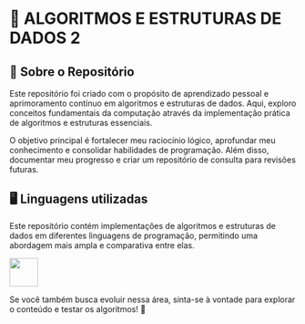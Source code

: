 # 🚀 **ALGORITMOS E ESTRUTURAS DE DADOS 2**

## **📌 Sobre o Repositório**

Este repositório foi criado com o propósito de aprendizado pessoal e aprimoramento contínuo em algoritmos e estruturas de dados. Aqui, exploro conceitos fundamentais da computação através da implementação prática de algoritmos e estruturas essenciais.

O objetivo principal é fortalecer meu raciocínio lógico, aprofundar meu conhecimento e consolidar habilidades de programação. Além disso, documentar meu progresso e criar um repositório de consulta para revisões futuras.

## **🖥️ Linguagens utilizadas**  


Este repositório contém implementações de algoritmos e estruturas de dados em diferentes linguagens de programação, permitindo uma abordagem mais ampla e comparativa entre elas.

<img src="https://cdn.jsdelivr.net/gh/devicons/devicon@latest/icons/java/java-original-wordmark.svg" width="50" height="50" />

          

Se você também busca evoluir nessa área, sinta-se à vontade para explorar o conteúdo e testar os algoritmos! 🧠
